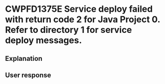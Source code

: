 # CWPFD1375E Service deploy failed with return code 2 for Java Project 0. Refer to directory 1 for service deploy messages.

## Explanation

## User response